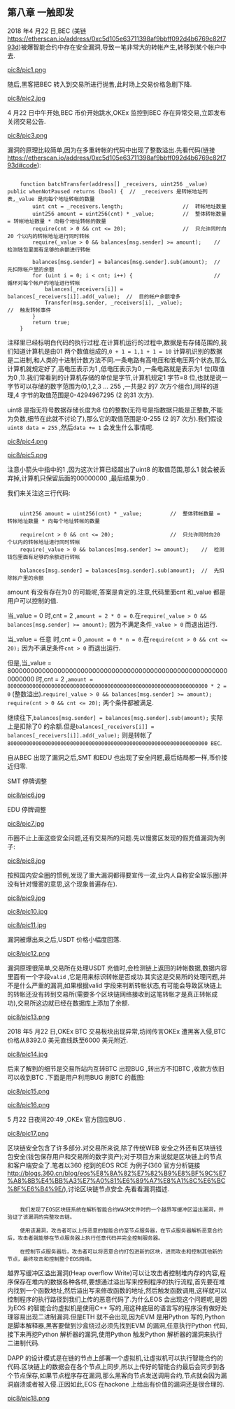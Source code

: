 
##  第八章  一触即发


2018 年4 月22 日,BEC (美链  https://etherscan.io/address/0xc5d105e63711398af9bbff092d4b6769c82f793d)被爆智能合约中存在安全漏洞,导致一笔非常大的转帐产生,转移到某个帐户中去.

[pic8/pic1.png](pic8/pic1.png)

随后,黑客把BEC 转入到交易所进行抛售,此时场上交易价格急剧下降.

[pic8/pic2.jpg](pic8/pic2.jpg)

4 月22 日中午开始,BEC 币价开始跳水,OKEx 监控到BEC 存在异常交易,立即发布关闭交易公告.

[pic8/pic3.png](pic8/pic3.png)

漏洞的原理比较简单,因为在多重转帐的代码中出现了整数溢出.先看代码(链接  https://etherscan.io/address/0xc5d105e63711398af9bbff092d4b6769c82f793d#code):

```solidity

    function batchTransfer(address[] _receivers, uint256 _value) public whenNotPaused returns (bool) {  //  _receivers 是转帐地址列表,_value 是向每个地址转帐的数量
        uint cnt = _receivers.length;                   //  转帐地址数量
        uint256 amount = uint256(cnt) * _value;         //  整体转帐数量 = 转帐地址数量 * 向每个地址转帐的数量
        require(cnt > 0 && cnt <= 20);                  //  只允许同时向20 个以内的转帐地址进行同时转帐
        require(_value > 0 && balances[msg.sender] >= amount);    //  检测钱包里面有足够的余额进行转帐

        balances[msg.sender] = balances[msg.sender].sub(amount);  //  先扣除帐户里的余额
        for (uint i = 0; i < cnt; i++) {                          //  循环对每个帐户的地址进行转帐
            balances[_receivers[i]] = balances[_receivers[i]].add(_value);  //  目的帐户余额增多
            Transfer(msg.sender, _receivers[i], _value);                    //  触发转帐事件
        }
        return true;
    }

```

注释里已经标明白代码的执行过程.在计算机运行的过程中,数据是有存储范围的,我们知道计算机是由01 两个数值组成的,`0 + 1 = 1,1 + 1 = 10` 计算机识别的数据是二进制,和人类的十进制计数方法不同.一条电路有高电压和低电压两个状态,那么计算机就规定好了,高电压表示为1 ,低电压表示为0 ,一条电路就是表示为1 位(取值为0 ,1).我们常看到的计算机存储的单位是字节,计算机规定1 字节=8 位,也就是说一字节可以存储的数字范围为(0,1,2,3 ... 255 ,一共是2 的7 次方个组合),同样的道理,4 字节的取值范围是0-4294967295 (2 的31 次方).

uint8 是指无符号数据存储长度为8 位的整数(无符号是指数据只能是正整数,不能为负数,细节在此就不讨论了),那么它的取值范围是:0-255 (2 的7 次方).我们假设`uint8 data = 255` ,然后`data += 1` 会发生什么事情呢.

[pic8/pic4.png](pic8/pic4.png)

[pic8/pic5.png](pic8/pic5.png)

注意小箭头中指中的1 ,因为这次计算已经超出了uint8 的取值范围,那么1 就会被丢弃掉,计算机只保留后面的00000000 ,最后结果为0 .

我们来关注这三行代码:

```solidity

    uint256 amount = uint256(cnt) * _value;         //  整体转帐数量 = 转帐地址数量 * 向每个地址转帐的数量

    require(cnt > 0 && cnt <= 20);                  //  只允许同时向20 个以内的转帐地址进行同时转帐
    require(_value > 0 && balances[msg.sender] >= amount);    //  检测钱包里面有足够的余额进行转帐

    balances[msg.sender] = balances[msg.sender].sub(amount);  //  先扣除帐户里的余额

```

amount 有没有存在为0 的可能呢,答案是肯定的.注意,代码里面cnt 和_value 都是用户可以控制的值.

当_value = 0 时,cnt = 2 ,`amount = 2 * 0 = 0`.在`require(_value > 0 && balances[msg.sender] >= amount);` 因为不满足条件`_value > 0` 而退出运行.

当_value = 任意 时,cnt = 0 ,`amount = 0 * n = 0`.在`require(cnt > 0 && cnt <= 20);` 因为不满足条件`cnt > 0` 而退出运行.

但是,当_value = 8000000000000000000000000000000000000000000000000000000000000000 时,cnt = 2 ,`amount = 8000000000000000000000000000000000000000000000000000000000000000 * 2 = 0` (整数溢出).`require(_value > 0 && balances[msg.sender] >= amount); require(cnt > 0 && cnt <= 20);` 两个条件都被满足.

继续往下,`balances[msg.sender] = balances[msg.sender].sub(amount);` 实际上是扣除了0 的余额.但是`balances[_receivers[i]] = balances[_receivers[i]].add(_value);` 则是转帐了`8000000000000000000000000000000000000000000000000000000000000000 BEC`.

自从BEC 出现了漏洞之后,SMT 和EDU 也出现了安全问题,最后结局都一样,币价接近归零.

SMT 停牌调整

[pic8/pic6.jpg](pic8/pic6.jpg)

EDU 停牌调整

[pic8/pic7.jpg](pic8/pic7.jpg)

币圈不止上面这些安全问题,还有交易所的问题.先以慢雾区发现的假充值漏洞为例子:

[pic8/pic8.jpg](pic8/pic8.jpg)

按照国内安全圈的惯例,发现了重大漏洞都得要宣传一波,业内人自称安全娱乐圈(并没有针对慢雾的意思,这个现象普遍存在).

[pic8/pic9.jpg](pic8/pic9.jpg)

[pic8/pic10.jpg](pic8/pic10.jpg)

[pic8/pic11.jpg](pic8/pic11.jpg)

漏洞被爆出来之后,USDT 价格小幅度回落.

[pic8/pic12.png](pic8/pic12.png)

漏洞原理很简单,交易所在处理USDT 充值时,会检测链上返回的转帐数据,数据内容里面有一个字段`valid` ,它是用来标识转帐是否成功.其实这是交易所的处理问题,并不是什么严重的漏洞,如果根据valid 字段来判断转帐状态,有可能会导致区块链上的转帐还没有转到交易所(需要多个区块链网络接收到这笔转帐才是真正转帐成功),交易所这边就已经在数据库上添加了余额.

[pic8/pic13.png](pic8/pic13.png)

2018 年5 月22 日,OKEx BTC 交易板块出现异常,坊间传言OKEx 遭黑客入侵,BTC 价格从8392.0 美元直线跌至6000 美元附近.

[pic8/pic14.jpg](pic8/pic14.jpg)

后来了解到的细节是交易所站内互转BTC 出现BUG ,转出方不扣BTC ,收款方依旧可以收到BTC .下面是用户利用BUG 刷BTC 的截图:

[pic8/pic15.png](pic8/pic15.png)

[pic8/pic16.png](pic8/pic16.png)

5 月22 日夜间20:49 ,OKEx 官方回应BUG .

[pic8/pic17.png](pic8/pic17.png)

区块链安全包含了许多部分.对交易所来说,除了传统WEB 安全之外还有区块链钱包安全(钱包保存用户和交易所的数字资产);对于项目方来说就是区块链上的节点和客户端安全了.笔者以360 挖到的EOS RCE 为例子(360 官方分析链接  http://blogs.360.cn/blog/eos%E8%8A%82%E7%82%B9%E8%BF%9C%E7%A8%8B%E4%BB%A3%E7%A0%81%E6%89%A7%E8%A1%8C%E6%BC%8F%E6%B4%9E/),讨论区块链节点安全.先看看漏洞描述.

```

    我们发现了EOS区块链系统在解析智能合约WASM文件时的一个越界写缓冲区溢出漏洞，并验证了该漏洞的完整攻击链。

    使用该漏洞，攻击者可以上传恶意的智能合约至节点服务器，在节点服务器解析恶意合约后，攻击者就能够在节点服务器上执行任意代码并完全控制服务器。

    在控制节点服务器后，攻击者可以将恶意合约打包进新的区块，进而攻击和控制其他新的节点，最终攻击和控制整个EOS网络。

```

越界写缓冲区溢出漏洞(Heap overflow Write)可以让攻击者控制堆内存的内容,程序保存在堆内的数据各种各样,要想通过溢出写来控制程序的执行流程,首先要在堆内找到一个函数地址,然后溢出写来修改函数的地址,然后触发函数调用,这样就可以控制程序的执行路径到我们上传的恶意代码了.为什么EOS 会出现这个问题呢,是因为EOS 的智能合约虚拟机是使用C++ 写的,用这种底层的语言写的程序没有做好处理容易出现二进制漏洞.但是ETH 就不会出现,因为EVM 是用Python 写的,Python 是脚本解释器,黑客要做到沙盒绕过必须先找到EVM 的漏洞,任意执行Python 代码,接下来再挖Python 解析器的漏洞,使用Python 触发Python 解析器的漏洞来执行二进制代码.

DAPP 的设计模式是在链的节点上部署一个虚拟机,让虚拟机可以执行智能合约的代码.区块链上的数据会在各个节点上同步,所以上传好的智能合约最后会同步到各个节点保存,如果节点程序存在漏洞,那么黑客向节点发送调用合约,节点就会因为漏洞崩溃或者被入侵.正因如此,EOS 在hackone 上给出有价值的漏洞还是很合理的.

[pic8/pic18.png](pic8/pic18.png)
